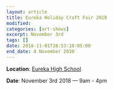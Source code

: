 ```yaml
---
layout: article
title: Eureka Holiday Craft Fair 2018
modified:
categories: [art-shows]
excerpt: November 3rd
tags: []
date: 2018-11-01T18:53:18-05:00
end_date: 4 November 2018
---
```


**Location**: [Eureka High School](https://goo.gl/maps/r4SdkNj4KFE2)

**Date**: November 3rd 2018 — 9am - 4pm
